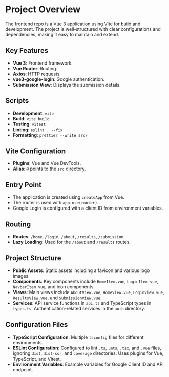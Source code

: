 # Project Overview

The frontend repo is a Vue 3 application using Vite for build and development. The project is well-structured with clear configurations and dependencies, making it easy to maintain and extend.

## Key Features

- **Vue 3**: Frontend framework.
- **Vue Router**: Routing.
- **Axios**: HTTP requests.
- **vue3-google-login**: Google authentication.
- **Submission View**: Displays the submission details.

## Scripts

- **Development**: `vite`
- **Build**: `vite build`
- **Testing**: `vitest`
- **Linting**: `eslint . --fix`
- **Formatting**: `prettier --write src/`

## Vite Configuration

- **Plugins**: Vue and Vue DevTools.
- **Alias**: `@` points to the `src` directory.

## Entry Point

- The application is created using `createApp` from Vue.
- The router is used with `app.use(router)`.
- Google Login is configured with a client ID from environment variables.

## Routing

- **Routes**: `/home`, `/login`, `/about`, `/results`, `/submission`.
- **Lazy Loading**: Used for the `/about` and `/results` routes.

## Project Structure

- **Public Assets**: Static assets including a favicon and various logo images.
- **Components**: Key components include `HomeItem.vue`, `LoginItem.vue`, `NavbarItem.vue`, and icon components.
- **Views**: Main views include `AboutView.vue`, `HomeView.vue`, `LoginView.vue`, `ResultsView.vue`, and `SubmissionView.vue`.
- **Services**: API service functions in `api.ts` and TypeScript types in `types.ts`. Authentication-related services in the `auth` directory.

## Configuration Files

- **TypeScript Configuration**: Multiple `tsconfig` files for different environments.
- **ESLint Configuration**: Configured to lint `.ts`, `.mts`, `.tsx`, and `.vue` files, ignoring `dist`, `dist-ssr`, and `coverage` directories. Uses plugins for Vue, TypeScript, and Vitest.
- **Environment Variables**: Example variables for Google Client ID and API endpoint.
